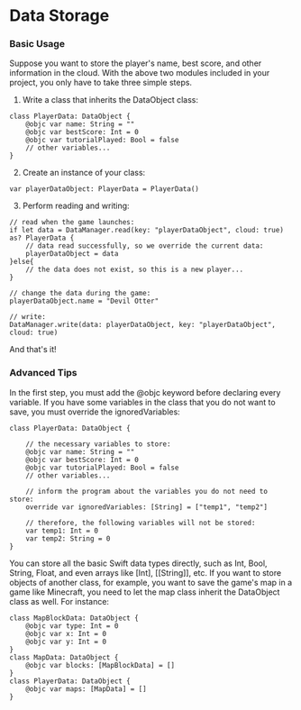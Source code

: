 # Data Storage
### Basic Usage
Suppose you want to store the player's name, best score, and other information in the cloud. With the above two modules included in your project, you only have to take three simple steps.
1. Write a class that inherits the DataObject class:
```
class PlayerData: DataObject {   
    @objc var name: String = ""
    @objc var bestScore: Int = 0
    @objc var tutorialPlayed: Bool = false
    // other variables...
}
```
2. Create an instance of your class:
```
var playerDataObject: PlayerData = PlayerData()
```
3. Perform reading and writing:
```
// read when the game launches:
if let data = DataManager.read(key: "playerDataObject", cloud: true) as? PlayerData {
    // data read successfully, so we override the current data:
    playerDataObject = data
}else{
    // the data does not exist, so this is a new player...
}

// change the data during the game:
playerDataObject.name = "Devil Otter"

// write:
DataManager.write(data: playerDataObject, key: "playerDataObject", cloud: true)
```
And that's it!
### Advanced Tips
In the first step, you must add the @objc keyword before declaring every variable.
If you have some variables in the class that you do not want to save, you must override the ignoredVariables:
```
class PlayerData: DataObject {

    // the necessary variables to store:
    @objc var name: String = ""
    @objc var bestScore: Int = 0
    @objc var tutorialPlayed: Bool = false
    // other variables...

    // inform the program about the variables you do not need to store:
    override var ignoredVariables: [String] = ["temp1", "temp2"]

    // therefore, the following variables will not be stored:
    var temp1: Int = 0
    var temp2: String = 0
}
```
You can store all the basic Swift data types directly, such as Int, Bool, String, Float, and even arrays like [Int], [[String]], etc. If you want to store objects of another class, for example, you want to save the game's map in a game like Minecraft, you need to let the map class inherit the DataObject class as well. For instance:
```
class MapBlockData: DataObject {
    @objc var type: Int = 0
    @objc var x: Int = 0
    @objc var y: Int = 0
}
class MapData: DataObject {
    @objc var blocks: [MapBlockData] = []
}
class PlayerData: DataObject {
    @objc var maps: [MapData] = []
}
```

